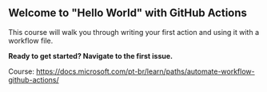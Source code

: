 ## Welcome to "Hello World" with GitHub Actions

This course will walk you through writing your first action and using it with a workflow file. 

**Ready to get started? Navigate to the first issue.**

Course: https://docs.microsoft.com/pt-br/learn/paths/automate-workflow-github-actions/

